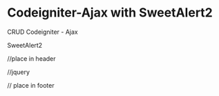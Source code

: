 # Codeigniter-Ajax with SweetAlert2
CRUD Codeigniter - Ajax


SweetAlert2
<script src="https://cdn.jsdelivr.net/npm/sweetalert2@latest/dist/sweetalert2.all.js"></script> //place in header

//jquery
<script src="https://ajax.googleapis.com/ajax/libs/jquery/3.3.1/jquery.min.js"></script> // place in footer 
